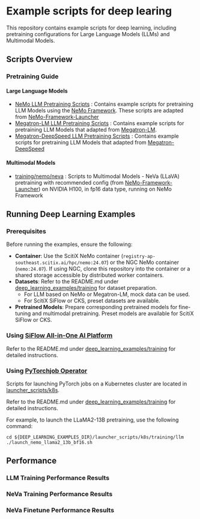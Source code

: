 # Example scripts for deep learing

This repository contains example scripts for deep learning, including pretraining configurations for Large Language Models (LLMs) and Multimodal Models. 

## Scripts Overview

### Pretraining Guide

#### Large Language Models

- [NeMo LLM Pretraining Scripts](https://github.com/sallylxl/deep_learning_examples/tree/master/training/nemo/llm)
: Contains example scripts for pretraining LLM Models using the [NeMo Framework](https://docs.nvidia.com/nemo-framework/user-guide/latest/).  These scripts are adapted from [NeMo-Framework-Launcher](https://github.com/NVIDIA/NeMo-Framework-Launcher/tree/main)
- [Megatron-LM LLM Pretraining Scripts](https://github.com/sallylxl/deep_learning_examples/tree/master/training/Megatron-LM/llm)
: Contains example scripts for pretraining LLM Models that adapted from [Megatron-LM](https://github.com/NVIDIA/Megatron-LM).
- [Megatron-DeepSpeed LLM Pretraining Scripts](https://github.com/sallylxl/deep_learning_examples/tree/master/training/Megatron-DeepSpeed/llm)
: Contains example scripts for pretraining LLM Models that adapted from [Megatron-DeepSpeed](https://github.com/microsoft/Megatron-DeepSpeed)

#### Multimodal Models

- [training/nemo/neva](https://github.com/sallylxl/deep_learning_examples/tree/master/training/nemo/neva)
  : Scripts to Multimodal Models - NeVa (LLaVA) pretraining with recommended config (from [NeMo-Framework-Launcher](https://github.com/NVIDIA/NeMo-Framework-Launcher)) on NVIDIA H100, in fp16 data type, running on NeMo Framework

## Running Deep Learning Examples

### Prerequisites
Before running the examples, ensure the following:
- **Container**: Use the ScitiX NeMo container (`registry-ap-southeast.scitix.ai/hpc/nemo:24.07`) or the NGC NeMo container (`nemo:24.07`). If using NGC, clone this repository into the container or a shared storage accessible by distributed worker containers.
- **Datasets**: Refer to the README.md under [deep_learning_examples/training](https://github.com/sallylxl/deep_learning_examples/tree/master/training) for dataset preparation.
  - For LLM based on NeMo or Megatron-LM, mock data can be used.
  - For ScitiX SiFlow or CKS, preset datasets are available.
- **Pretrained Models**: Prepare corresponding pretrained models for fine-tuning and multimodal pretraining. Preset models are available for ScitiX SiFlow or CKS.

### Using [SiFlow All-in-One AI Platform](https://scitix.ai/SiflowService/index.aspx)

Refer to the README.md under [deep_learning_examples/training](https://github.com/sallylxl/deep_learning_examples/tree/master/training) for detailed instructions.

### Using [PyTorchjob Operator](https://github.com/kubeflow/pytorch-operator)
Scripts for launching PyTorch jobs on a Kubernetes cluster are located in [launcher_scripts/k8s](https://github.com/sallylxl/deep_learning_examples/tree/master/launcher_scripts/k8s/training).

Refer to the README.md under [deep_learning_examples/training](https://github.com/sallylxl/deep_learning_examples/tree/master/training) for detailed instructions.

For example, to launch the LLaMA2-13B pretraining, use the following command:

```
cd ${DEEP_LEARNING_EXAMPLES_DIR}/launcher_scripts/k8s/training/llm
./launch_nemo_llama2_13b_bf16.sh
```

## Performance
### LLM Training Performance Results
### NeVa Training Performance Results
### NeVa Finetune Performance Results

